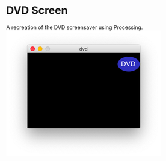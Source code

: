 # DVD Screen
A recreation of the DVD screensaver using Processing.
![Dvd Screen](https://raw.githubusercontent.com/emmajonas/dvd-screen/master/dvd1.png)
